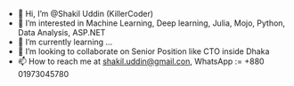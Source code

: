 - 👋 Hi, I’m @Shakil Uddin (KillerCoder)
- 👀 I’m interested in Machine Learning, Deep learning, Julia, Mojo, Python, Data Analysis, ASP.NET
- 🌱 I’m currently learning ...
- 💞️ I’m looking to collaborate on Senior Position like CTO inside Dhaka
- 📫 How to reach me at shakil.uddin@gmail.con, WhatsApp := +880 01973045780

<!---
ShakilDeep/ShakilDeep is a ✨ special ✨ repository because its `README.md` (this file) appears on your GitHub profile.
You can click the Preview link to take a look at your changes.
--->
